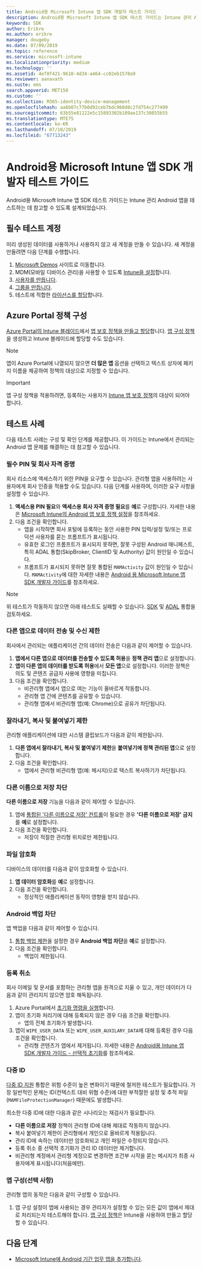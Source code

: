 ```yaml
---
title: Android용 Microsoft Intune 앱 SDK 개발자 테스트 가이드
description: Android용 Microsoft Intune 앱 SDK 테스트 가이드는 Intune 관리 Android 앱을 테스트하는 데 참고할 수 있습니다.
keywords: SDK
author: Erikre
ms.author: erikre
manager: dougeby
ms.date: 07/09/2019
ms.topic: reference
ms.service: microsoft-intune
ms.localizationpriority: medium
ms.technology: ''
ms.assetid: 4ef8f421-9610-4d34-a464-cc02eb1578a9
ms.reviewer: aanavath
ms.suite: ems
search.appverid: MET150
ms.custom: ''
ms.collection: M365-identity-device-management
ms.openlocfilehash: aa6b07c77b0d92ceb7bdc960d8c2fd754c277499
ms.sourcegitcommit: 63b55e81122e5c15893302b109ae137c30855b55
ms.translationtype: MTE75
ms.contentlocale: ko-KR
ms.lasthandoff: 07/10/2019
ms.locfileid: "67713243"
---
```

# <a name="microsoft-intune-app-sdk-for-android-developers-testing-guide"></a>Android용 Microsoft Intune 앱 SDK 개발자 테스트 가이드

Android용 Microsoft Intune 앱 SDK 테스트 가이드는 Intune 관리 Android 앱을 테스트하는 데 참고할 수 있도록 설계되었습니다.  

## <a name="prerequisite-test-accounts"></a>필수 테스트 계정
미리 생성된 데이터를 사용하거나 사용하지 않고 새 계정을 만들 수 있습니다. 새 계정을 만들려면 다음 단계를 수행합니다.
1. [Microsoft Demos](https://demos.microsoft.com/environments/create/tenant) 사이트로 이동합니다. 
2. MDM(모바일 디바이스 관리)을 사용할 수 있도록 [Intune을 설정](https://docs.microsoft.com/intune/setup-steps)합니다.
3. [사용자를 만듭니다](https://docs.microsoft.com/intune/users-add).
4. [그룹을 만듭니다](https://docs.microsoft.com/intune/groups-add).
5. 테스트에 적합한 [라이선스를 할당](https://docs.microsoft.com/intune/licenses-assign)합니다.


## <a name="azure-portal-policy-configuration"></a>Azure Portal 정책 구성
[Azure Portal의 Intune 블레이드](https://portal.azure.com/?feature.customportal=false#blade/Microsoft_Intune_Apps/MainMenu/14/selectedMenuItem/Overview)에서 [앱 보호 정책을 만들고 할당](https://docs.microsoft.com/intune/app-protection-policies)합니다. [앱 구성 정책](https://docs.microsoft.com/intune/app-configuration-policies-overview)을 생성하고 Intune 블레이드에 할당할 수도 있습니다.

> [!NOTE]
> 앱이 Azure Portal에 나열되지 않으면 **더 많은 앱** 옵션을 선택하고 텍스트 상자에 패키지 이름을 제공하여 정책의 대상으로 지정할 수 있습니다.

> [!IMPORTANT]
> 앱 구성 정책을 적용하려면, 등록하는 사용자가 [Intune 앱 보호 정책](https://docs.microsoft.com/intune/app-protection-policy)의 대상이 되어야 합니다.

## <a name="test-cases"></a>테스트 사례

다음 테스트 사례는 구성 및 확인 단계를 제공합니다. 이 가이드는 Intune에서 관리되는 Android 앱 문제를 해결하는 데 참고할 수 있습니다.

### <a name="required-pin-and-corporate-credentials"></a>필수 PIN 및 회사 자격 증명

회사 리소스에 액세스하기 위한 PIN을 요구할 수 있습니다. 관리형 앱을 사용하려는 사용자에게 회사 인증을 적용할 수도 있습니다. 다음 단계를 사용하여, 이러한 요구 사항을 설정할 수 있습니다.

1. **액세스용 PIN 필요**와 **액세스용 회사 자격 증명 필요**를 **예**로 구성합니다. 자세한 내용은 [Microsoft Intune의 Android 앱 보호 정책 설정](app-protection-policy-settings-android.md#access-requirements)을 참조하세요.
2. 다음 조건을 확인합니다.
    - 앱을 시작하면 회사 포털에 등록하는 동안 사용한 PIN 입력/설정 및/또는 프로덕션 사용자를 묻는 프롬프트가 표시됩니다.
    - 유효한 로그인 프롬프트가 표시되지 못하면, 잘못 구성된 Android 매니페스트, 특히 ADAL 통합(SkipBroker, ClientID 및 Authority) 값이 원인일 수 있습니다.
    - 프롬프트가 표시되지 못하면 잘못 통합된 `MAMActivity` 값이 원인일 수 있습니다. `MAMActivity`에 대한 자세한 내용은 [Android 용 Microsoft Intune 앱 SDK 개발자 가이드](app-sdk-android.md)를 참조하세요.

> [!NOTE] 
> 위 테스트가 작동하지 않으면 아래 테스트도 실패할 수 있습니다. [SDK](app-sdk-android.md##sdk-integration) 및 [ADAL](app-sdk-android.md#configure-azure-active-directory-authentication-library-adal) 통합을 검토하세요.

### <a name="restrict-transferring-and-receiving-data-with-other-apps"></a>다른 앱으로 데이터 전송 및 수신 제한
회사에서 관리되는 애플리케이션 간의 데이터 전송은 다음과 같이 제어할 수 있습니다.

1. **앱에서 다른 앱으로 데이터를 전송할 수 있도록 허용**을 **정책 관리 앱**으로 설정합니다.
2. **앱이 다른 앱의 데이터를 받도록 허용**에서 **모든 앱**으로 설정합니다. 이러한 정책은 의도 및 콘텐츠 공급자 사용에 영향을 미칩니다.
3. 다음 조건을 확인합니다.
    - 비관리형 앱에서 앱으로 여는 기능이 올바르게 작동합니다.
    - 관리형 앱 간에 콘텐츠를 공유할 수 있습니다.
    - 관리형 앱에서 비관리형 앱(예: Chrome)으로 공유가 차단됩니다.

### <a name="restrict-cut-copy-and-paste"></a>잘라내기, 복사 및 붙여넣기 제한
관리형 애플리케이션에 대한 시스템 클립보드가 다음과 같이 제한됩니다.

1. **다른 앱에서 잘라내기, 복사 및 붙여넣기 제한**을 **붙여넣기에 정책 관리된 앱**으로 설정합니다.
2. 다음 조건을 확인합니다.
    - 앱에서 관리형 비관리형 앱(예: 메시지)으로 텍스트 복사하기가 차단됩니다.

### <a name="prevent-save-as"></a>**다른 이름으로 저장** 차단
**다른 이름으로 저장** 기능을 다음과 같이 제어할 수 있습니다.

1. 앱에 [통합된 '다른 이름으로 저장' 컨트롤](app-sdk-android.md#example-determine-if-saving-to-device-or-cloud-storage-is-permitted)이 필요한 경우 **'다른 이름으로 저장' 금지**를 **예**로 설정합니다.
2. 다음 조건을 확인합니다.
    - 저장이 적절한 관리형 위치로만 제한됩니다.

### <a name="file-encryption"></a>파일 암호화
디바이스의 데이터를 다음과 같이 암호화할 수 있습니다.

1. **앱 데이터 암호화**를 **예**로 설정합니다.
2. 다음 조건을 확인합니다.
    - 정상적인 애플리케이션 동작이 영향을 받지 않습니다.

### <a name="prevent-android-backups"></a>Android 백업 차단
앱 백업을 다음과 같이 제어할 수 있습니다.

1. [통합 백업 제한](app-sdk-android.md#protecting-backup-data)을 설정한 경우 **Android 백업 차단**을 **예**로 설정합니다.
2. 다음 조건을 확인합니다.
    - 백업이 제한됩니다.

### <a name="unenrollment"></a>등록 취소
회사 이메일 및 문서를 포함하는 관리형 앱을 원격으로 지울 수 있고, 개인 데이터가 다음과 같이 관리지지 않으면 암호 해독됩니다.

1. Azure Portal에서 [초기화 명령을 실행](https://docs.microsoft.com/intune/apps-selective-wipe)합니다.
2. 앱이 초기화 처리기에 대해 등록되지 않은 경우 다음 조건을 확인합니다.
    - 앱의 전체 초기화가 발생합니다.
3. 앱이 `WIPE_USER_DATA` 또는 `WIPE_USER_AUXILARY_DATA`에 대해 등록된 경우 다음 조건을 확인합니다.
    - 관리형 콘텐츠가 앱에서 제거됩니다. 자세한 내용은 [Android용 Intune 앱 SDK 개발자 가이드 - 선택적 초기화](app-sdk-android.md#selective-wipe)를 참조하세요.

### <a name="multi-identity"></a>다중 ID
[다중 ID 지원](app-sdk-android.md#multi-identity-optional) 통합은 위험 수준이 높은 변화이기 때문에 철저한 테스트가 필요합니다. 가장 일반적인 문제는 ID(컨텍스트 대비 위협 수준)에 대한 부적절한 설정 및 추적 파일(`MAMFileProtectionManager`) 때문에도 발생합니다.

최소한 다중 ID에 대한 다음과 같은 시나리오는 재검사가 필요합니다.

- **다른 이름으로 저장** 정책이 관리형 ID에 대해 제대로 작동하지 않습니다.
- 복사 붙여넣기 제한이 관리형에서 개인으로 올바르게 적용됩니다.
- 관리 ID에 속하는 데이터만 암호화되고 개인 파일은 수정되지 않습니다.
- 등록 취소 중 선택적 초기화가 관리 ID 데이터만 제거합니다.
- 비관리형 계정에서 관리형 계정으로 변경하면 조건부 시작을 묻는 메시지가 최종 사용자에게 표시됩니다(처음에만).

### <a name="app-configuration-optional"></a>앱 구성(선택 사항)
관리형 앱의 동작은 다음과 같이 구성할 수 있습니다.

1. 앱 구성 설정이 앱에 사용되는 경우 관리자가 설정할 수 있는 모든 값이 앱에서 제대로 처리되는지 테스트해야 합니다. [앱 구성 정책](https://docs.microsoft.com/intune/app-configuration-policies-overview)은 Intune을 사용하여 만들고 할당할 수 있습니다.

## <a name="next-steps"></a>다음 단계

- [Microsoft Intune에 Android 기간 업무 앱을 추가합니다](lob-apps-android.md).
